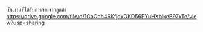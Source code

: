เป็นงานที่ได้รับการจ้างจากลูกค้า
https://drive.google.com/file/d/1GaOdh46KfjdxOKD56PYuHXblkeB97xTe/view?usp=sharing

